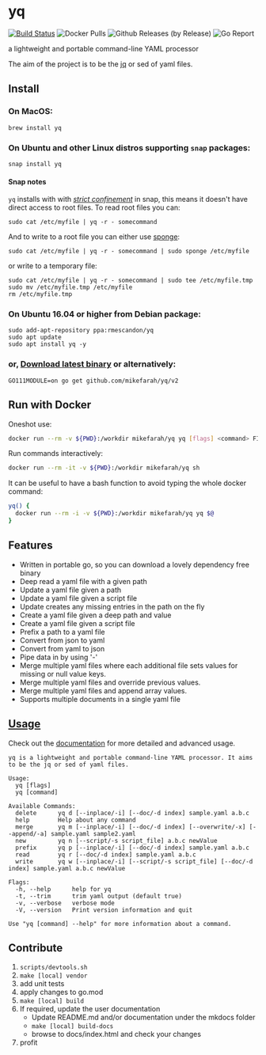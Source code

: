 # yq

[![Build Status](https://travis-ci.org/mikefarah/yq.svg?branch=master)](https://travis-ci.org/mikefarah/yq)  ![Docker Pulls](https://img.shields.io/docker/pulls/mikefarah/yq.svg) ![Github Releases (by Release)](https://img.shields.io/github/downloads/mikefarah/yq/total.svg) ![Go Report](https://goreportcard.com/badge/github.com/mikefarah/yq)


a lightweight and portable command-line YAML processor

The aim of the project is to be the [jq](https://github.com/stedolan/jq) or sed of yaml files.

## Install
### On MacOS:
```
brew install yq
```
### On Ubuntu and other Linux distros supporting `snap` packages:
```
snap install yq
```

#### Snap notes
`yq` installs with with [_strict confinement_](https://docs.snapcraft.io/snap-confinement/6233) in snap, this means it doesn't have direct access to root files. To read root files you can:

```
sudo cat /etc/myfile | yq -r - somecommand
```

And to write to a root file you can either use [sponge](https://linux.die.net/man/1/sponge):
```
sudo cat /etc/myfile | yq -r - somecommand | sudo sponge /etc/myfile
```
or write to a temporary file:
```
sudo cat /etc/myfile | yq -r - somecommand | sudo tee /etc/myfile.tmp
sudo mv /etc/myfile.tmp /etc/myfile
rm /etc/myfile.tmp
```

### On Ubuntu 16.04 or higher from Debian package:
```
sudo add-apt-repository ppa:rmescandon/yq
sudo apt update
sudo apt install yq -y
```
### or, [Download latest binary](https://github.com/mikefarah/yq/releases/latest) or alternatively:
```
GO111MODULE=on go get github.com/mikefarah/yq/v2
```

## Run with Docker

Oneshot use:

```bash
docker run --rm -v ${PWD}:/workdir mikefarah/yq yq [flags] <command> FILE...
```

Run commands interactively:

```bash
docker run --rm -it -v ${PWD}:/workdir mikefarah/yq sh
```

It can be useful to have a bash function to avoid typing the whole docker command:

```bash
yq() {
  docker run --rm -i -v ${PWD}:/workdir mikefarah/yq yq $@
}
```

## Features
- Written in portable go, so you can download a lovely dependency free binary
- Deep read a yaml file with a given path
- Update a yaml file given a path
- Update a yaml file given a script file
- Update creates any missing entries in the path on the fly
- Create a yaml file given a deep path and value
- Create a yaml file given a script file
- Prefix a path to a yaml file
- Convert from json to yaml
- Convert from yaml to json
- Pipe data in by using '-'
- Merge multiple yaml files where each additional file sets values for missing or null value keys.
- Merge multiple yaml files and override previous values.
- Merge multiple yaml files and append array values.
- Supports multiple documents in a single yaml file

## [Usage](http://mikefarah.github.io/yq/)

Check out the [documentation](http://mikefarah.github.io/yq/) for more detailed and advanced usage.

```
yq is a lightweight and portable command-line YAML processor. It aims to be the jq or sed of yaml files.

Usage:
  yq [flags]
  yq [command]

Available Commands:
  delete      yq d [--inplace/-i] [--doc/-d index] sample.yaml a.b.c
  help        Help about any command
  merge       yq m [--inplace/-i] [--doc/-d index] [--overwrite/-x] [--append/-a] sample.yaml sample2.yaml
  new         yq n [--script/-s script_file] a.b.c newValue
  prefix      yq p [--inplace/-i] [--doc/-d index] sample.yaml a.b.c
  read        yq r [--doc/-d index] sample.yaml a.b.c
  write       yq w [--inplace/-i] [--script/-s script_file] [--doc/-d index] sample.yaml a.b.c newValue

Flags:
  -h, --help      help for yq
  -t, --trim      trim yaml output (default true)
  -v, --verbose   verbose mode
  -V, --version   Print version information and quit

Use "yq [command] --help" for more information about a command.
```

## Contribute
1. `scripts/devtools.sh`
2. `make [local] vendor`
3. add unit tests
4. apply changes to go.mod
5. `make [local] build`
6. If required, update the user documentation
    - Update README.md and/or documentation under the mkdocs folder
    - `make [local] build-docs`
    - browse to docs/index.html and check your changes
7. profit
